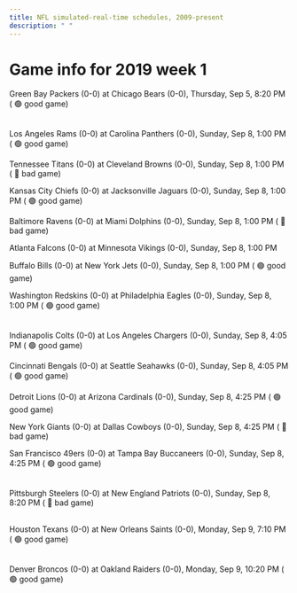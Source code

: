 ```yaml
---
title: NFL simulated-real-time schedules, 2009-present
description: " "
---
```


# Game info for 2019 week 1

Green Bay Packers (0-0) at Chicago Bears (0-0), Thursday, Sep 5, 8:20 PM (	:green_circle: good game)

<br/>Los Angeles Rams (0-0) at Carolina Panthers (0-0), Sunday, Sep 8, 1:00 PM (	:green_circle: good game)

Tennessee Titans (0-0) at Cleveland Browns (0-0), Sunday, Sep 8, 1:00 PM (	:red_circle: bad game)

Kansas City Chiefs (0-0) at Jacksonville Jaguars (0-0), Sunday, Sep 8, 1:00 PM (	:green_circle: good game)

Baltimore Ravens (0-0) at Miami Dolphins (0-0), Sunday, Sep 8, 1:00 PM (	:red_circle: bad game)

Atlanta Falcons (0-0) at Minnesota Vikings (0-0), Sunday, Sep 8, 1:00 PM

Buffalo Bills (0-0) at New York Jets (0-0), Sunday, Sep 8, 1:00 PM (	:green_circle: good game)

Washington Redskins (0-0) at Philadelphia Eagles (0-0), Sunday, Sep 8, 1:00 PM (	:green_circle: good game)

<br/>Indianapolis Colts (0-0) at Los Angeles Chargers (0-0), Sunday, Sep 8, 4:05 PM (	:green_circle: good game)

Cincinnati Bengals (0-0) at Seattle Seahawks (0-0), Sunday, Sep 8, 4:05 PM (	:green_circle: good game)

Detroit Lions (0-0) at Arizona Cardinals (0-0), Sunday, Sep 8, 4:25 PM (	:green_circle: good game)

New York Giants (0-0) at Dallas Cowboys (0-0), Sunday, Sep 8, 4:25 PM (	:red_circle: bad game)

San Francisco 49ers (0-0) at Tampa Bay Buccaneers (0-0), Sunday, Sep 8, 4:25 PM (	:green_circle: good game)

<br/>Pittsburgh Steelers (0-0) at New England Patriots (0-0), Sunday, Sep 8, 8:20 PM (	:red_circle: bad game)

<br/>Houston Texans (0-0) at New Orleans Saints (0-0), Monday, Sep 9, 7:10 PM (	:green_circle: good game)

<br/>Denver Broncos (0-0) at Oakland Raiders (0-0), Monday, Sep 9, 10:20 PM (	:green_circle: good game)


